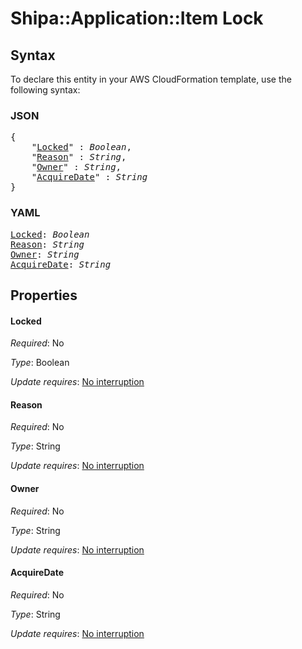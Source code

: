 # Shipa::Application::Item Lock

## Syntax

To declare this entity in your AWS CloudFormation template, use the following syntax:

### JSON

<pre>
{
    "<a href="#locked" title="Locked">Locked</a>" : <i>Boolean</i>,
    "<a href="#reason" title="Reason">Reason</a>" : <i>String</i>,
    "<a href="#owner" title="Owner">Owner</a>" : <i>String</i>,
    "<a href="#acquiredate" title="AcquireDate">AcquireDate</a>" : <i>String</i>
}
</pre>

### YAML

<pre>
<a href="#locked" title="Locked">Locked</a>: <i>Boolean</i>
<a href="#reason" title="Reason">Reason</a>: <i>String</i>
<a href="#owner" title="Owner">Owner</a>: <i>String</i>
<a href="#acquiredate" title="AcquireDate">AcquireDate</a>: <i>String</i>
</pre>

## Properties

#### Locked

_Required_: No

_Type_: Boolean

_Update requires_: [No interruption](https://docs.aws.amazon.com/AWSCloudFormation/latest/UserGuide/using-cfn-updating-stacks-update-behaviors.html#update-no-interrupt)

#### Reason

_Required_: No

_Type_: String

_Update requires_: [No interruption](https://docs.aws.amazon.com/AWSCloudFormation/latest/UserGuide/using-cfn-updating-stacks-update-behaviors.html#update-no-interrupt)

#### Owner

_Required_: No

_Type_: String

_Update requires_: [No interruption](https://docs.aws.amazon.com/AWSCloudFormation/latest/UserGuide/using-cfn-updating-stacks-update-behaviors.html#update-no-interrupt)

#### AcquireDate

_Required_: No

_Type_: String

_Update requires_: [No interruption](https://docs.aws.amazon.com/AWSCloudFormation/latest/UserGuide/using-cfn-updating-stacks-update-behaviors.html#update-no-interrupt)

